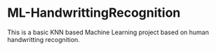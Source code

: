 # ML-HandwrittingRecognition
This is a basic KNN based Machine Learning project based on human handwritting recognition.
